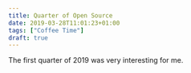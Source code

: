 ```yaml
---
title: Quarter of Open Source
date: 2019-03-28T11:01:23+01:00
tags: ["Coffee Time"]
draft: true
---
```


The first quarter of 2019 was very interesting for me.
